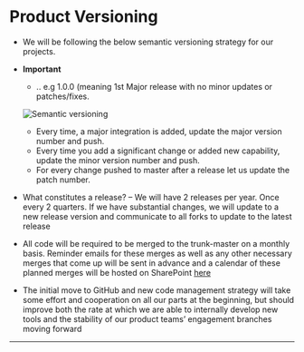 # Product Versioning
* We will be following the below semantic versioning strategy for our projects.
* **Important**
  * <Major>.<Minor>.<Patch> e.g 1.0.0 (meaning 1st Major release with no minor
  updates or patches/fixes.

  ![Semantic versioning](images/resources/intellij/versioning.png)

  * Every time, a major integration is added, update the major version number and
  push.
  * Every time you add a significant change or added new capability, update the
  minor version number and push.
  * For every change pushed to master after a release let us update the patch
  number.
* What constitutes a release? – We will have 2 releases per year. Once every 2 quarters.
If we have substantial changes, we will update to a new release version and
communicate to all forks to update to the latest release
* All code will be required to be merged to the trunk-master on a monthly basis.
Reminder emails for these merges as well as any other necessary merges that come up
will be sent in advance and a calendar of these planned merges will be hosted on
SharePoint [here](https://sites.ey.com/:x:/r/sites/TestingiCOP/TestAutomation/_layouts/15/Doc.aspx?sourcedoc=%7BB89C67D1-12E7-4BC7-95A0-B1AFD3FA58D4%7D&file=NGeTAF%20Code%20Deployment%20Calendar.xlsx&action=default&mobileredirect=true)
* The initial move to GitHub and new code management strategy will take some effort
and cooperation on all our parts at the beginning, but should improve both the rate at
which we are able to internally develop new tools and the stability of our product
teams’ engagement branches moving forward

***
